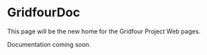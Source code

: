 # GridfourDoc

This page will be the new home for the Gridfour Project Web pages.

Documentation coming soon.
